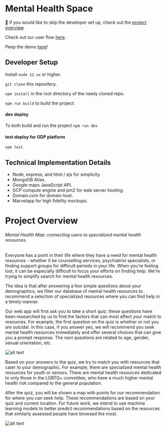 # Mental Health Space

👋 If you would like to skip the developer set up, check out the [project overview](https://github.com/AYYYang/cmd-f-2020#Project-Overview). 

Check out our user flow [here](https://marvelapp.com/87ga79h). 

Peep the demo [here](http://mentalhealthmap.online/)!

## Developer Setup 

Install `node 12.xx` or higher. 

`git clone` this repository. 

`npm install` in the root directory of the newly cloned repo. 

`npm run build` to build the project. 

#### dev deploy

To both build and run the project `npm run dev`

#### test deploy for GDP platform

`npm test`

## Technical Implementation Details 

* Node, express, and html / ejs for simplicity. 
* MongoDB Atlas. 
* Google maps JavaScript API. 
* GCP compute engine and pm2 for web server hosting. 
* Domain.com for domain host. 
* Marvelapp for high fidelity mockups. 

# Project Overview

###### Mental Health Map: connecting users to specialized mental health resources. 

Everyone has a point in their life where they have a need for mental health resources - whether it be counselling services, psychiatrist specialists, or finding support groups for difficult periods in your life. When you're feeling lost, it can be especially difficult to focus your efforts on finding help. We're trying to simplify search for mental health resources. 

The idea is that after answering a few simple questions about your demographics, we filter our database of mental health resources to recommend a selection of specialized resources where you can find help in a timely manner. 

Our web app will first ask you to take a short quiz: these questions have been researched by us to find the factors that can most affect your match to resources. For example, the first question on the quiz is whether or not you are suicidal. In this case, if you answer yes, we will recommend you seek mental health resources immediately and offer several choices that can give you a prompt response. The next questions are related to age, gender, sexual orientation, etc. 

![alt text](https://github.com/AYYYang/cmd-f-2020/tree/master/public/landing.png "Landing Page")

Based on your answers to the quiz, we try to match you with resources that cater to your demographic. For example, there are specialized mental health resources for youth or seniors. There are mental health resources dedicated to only those in the LGBTQ+ committee, who have a much higher mental health risk compared to the general population. 

After the quiz, you will be shown a map with points for our recommendation for where you can seek help. These recommendations are based on your quiz and current location. For future work, we intend to use machine learning models to better predict recommendations based on the resources that similarly assessed people have browsed the most. 

![alt text](https://github.com/AYYYang/cmd-f-2020/tree/master/public/map.png "Specialized Resources on Map")
